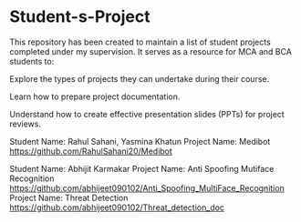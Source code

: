 # Student-s-Project
This repository has been created to maintain a list of student projects completed under my supervision. It serves as a resource for MCA and BCA students to:

Explore the types of projects they can undertake during their course.

Learn how to prepare project documentation.

Understand how to create effective presentation slides (PPTs) for project reviews.

Student Name: Rahul Sahani, Yasmina Khatun
Project Name: Medibot
https://github.com/RahulSahani20/Medibot

Student Name: Abhijit Karmakar
Project Name: Anti Spoofing Mutiface Recognition
https://github.com/abhijeet090102/Anti_Spoofing_MultiFace_Recognition
Project Name: Threat Detection
https://github.com/abhijeet090102/Threat_detection_doc
